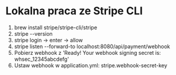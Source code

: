 # Lokalna praca ze Stripe CLI
1. brew install stripe/stripe-cli/stripe 
2. stripe --version 
3. stripe login -> enter -> allow
4. stripe listen --forward-to localhost:8080/api/payment/webhook
5. Pobierz webhook z 'Ready! Your webhook signing secret is: whsec_12345abcdefg'
6. Ustaw webhook w application.yml: stripe.webhook-secret-key